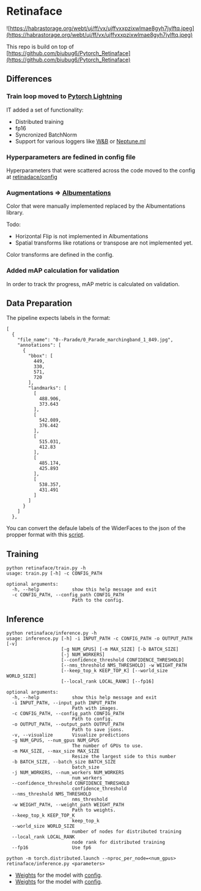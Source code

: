 # Retinaface

![https://habrastorage.org/webt/uj/ff/vx/ujffvxxpzixwlmae8gyh7jylftq.jpeg](https://habrastorage.org/webt/uj/ff/vx/ujffvxxpzixwlmae8gyh7jylftq.jpeg)

This repo is build on top of [https://github.com/biubug6/Pytorch_Retinaface](https://github.com/biubug6/Pytorch_Retinaface)

## Differences

### Train loop moved to [Pytorch Lightning](https://github.com/PyTorchLightning/pytorch-lightning)

IT added a set of functionality:

 * Distributed training
 * fp16
 * Syncronized BatchNorm
 * Support for various loggers like [W&B](https://www.wandb.com/) or [Neptune.ml](https://neptune.ai/)

### Hyperparameters are fedined in config file

Hyperparameters that were scattered  across the code moved to the config at [retinadace/config](retinadace/config)

### Augmentations => [Albumentations](https://albumentations.ai/)

Color that were manually implemented replaced by the Albumentations library.

Todo:
* Horizontal Flip is not implemented in Albumentations
* Spatial transforms like rotations or transpose are not implemented yet.

Color transforms are defined in the config.

### Added mAP calculation for validation
In order to track thr progress, mAP metric is calculated on validation.

## Data Preparation

The pipeline expects labels in the format:

```
[
  {
    "file_name": "0--Parade/0_Parade_marchingband_1_849.jpg",
    "annotations": [
      {
        "bbox": [
          449,
          330,
          571,
          720
        ],
        "landmarks": [
          [
            488.906,
            373.643
          ],
          [
            542.089,
            376.442
          ],
          [
            515.031,
            412.83
          ],
          [
            485.174,
            425.893
          ],
          [
            538.357,
            431.491
          ]
        ]
      }
    ]
  },
```

You can convert the defaule labels of the WiderFaces to the json of the propper format with this [script](https://github.com/ternaus/iglovikov_helper_functions/blob/master/iglovikov_helper_functions/data_processing/wider_face/prepare_data.py).


## Training

```
python retinaface/train.py -h
usage: train.py [-h] -c CONFIG_PATH

optional arguments:
  -h, --help            show this help message and exit
  -c CONFIG_PATH, --config_path CONFIG_PATH
                        Path to the config.

```

## Inference

```
python retinaface/inference.py -h
usage: inference.py [-h] -i INPUT_PATH -c CONFIG_PATH -o OUTPUT_PATH [-v]
                    [-g NUM_GPUS] [-m MAX_SIZE] [-b BATCH_SIZE]
                    [-j NUM_WORKERS]
                    [--confidence_threshold CONFIDENCE_THRESHOLD]
                    [--nms_threshold NMS_THRESHOLD] -w WEIGHT_PATH
                    [--keep_top_k KEEP_TOP_K] [--world_size WORLD_SIZE]
                    [--local_rank LOCAL_RANK] [--fp16]

optional arguments:
  -h, --help            show this help message and exit
  -i INPUT_PATH, --input_path INPUT_PATH
                        Path with images.
  -c CONFIG_PATH, --config_path CONFIG_PATH
                        Path to config.
  -o OUTPUT_PATH, --output_path OUTPUT_PATH
                        Path to save jsons.
  -v, --visualize       Visualize predictions
  -g NUM_GPUS, --num_gpus NUM_GPUS
                        The number of GPUs to use.
  -m MAX_SIZE, --max_size MAX_SIZE
                        Resize the largest side to this number
  -b BATCH_SIZE, --batch_size BATCH_SIZE
                        batch_size
  -j NUM_WORKERS, --num_workers NUM_WORKERS
                        num_workers
  --confidence_threshold CONFIDENCE_THRESHOLD
                        confidence_threshold
  --nms_threshold NMS_THRESHOLD
                        nms_threshold
  -w WEIGHT_PATH, --weight_path WEIGHT_PATH
                        Path to weights.
  --keep_top_k KEEP_TOP_K
                        keep_top_k
  --world_size WORLD_SIZE
                        number of nodes for distributed training
  --local_rank LOCAL_RANK
                        node rank for distributed training
  --fp16                Use fp6
```

```
python -m torch.distributed.launch --nproc_per_node=<num_gpus> retinaface/inference.py <parameters>
```


* [Weights](https://drive.google.com/drive/folders/1DuiwlTd1BbZ0ZzafrV7qMncko1Z5a412?usp=sharing) for the model with [config](retinaface/configs/2020-07-19.yaml).
* [Weights](https://drive.google.com/file/d/1slNNW1bntYqDKpvi2r1QfcQAwnhsVw9n/view?usp=sharing) for the model with [config](retinaface/configs/2020-07-20.yaml).

